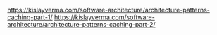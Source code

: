 https://kislayverma.com/software-architecture/architecture-patterns-caching-part-1/
https://kislayverma.com/software-architecture/architecture-patterns-caching-part-2/

